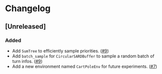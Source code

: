 # Changelog

## [Unreleased]

### Added

- Add `SumTree` to efficiently sample priorities. ([#9](https://github.com/Ju-jl/Ju.jl/pull/9))
- Add `batch_sample` for `CircularSARDBuffer` to sample a random batch of turn infos. ([#9](https://github.com/Ju-jl/Ju.jl/pull/9))
- Add a new environment named `CartPoleEnv` for future experiments. ([#7](https://github.com/Ju-jl/Ju.jl/pull/7))